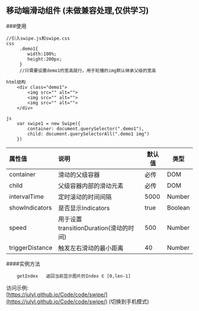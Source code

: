 
## 移动端滑动组件 (未做兼容处理,仅供学习)
###使用
```
//引入swipe.js和swipe.css
css
     .demo1{
        width:100%;
        height:200px;
     }
     //只需要设置demo1的宽高就行，用于轮播的img默认继承父级的宽高

html结构
	<div class="demo1">
		<img src="" alt="">
		<img src="" alt="">
		<img src="" alt="">
	</div>
	
js
    var swipe1 = new Swipe({
        container: document.querySelector(".demo1"),
        child: document.querySelectorAll(".demo1 img")
    })

```


| 属性值 | 说明  | 默认值 | 类型  |
| :---------|:------------| -----|-----|
| container     |  滑动的父级容器| 必传 | DOM |
| child  |  父级容器内部的滑动元素    |   必传 | DOM |
| intervalTime|    定时滚动的时间间隔  |  5000   |  Number  |
| showIndicators|   是否显示Indicators  |  true   |   Boolean  |
| speed|   用于设置transitionDuration(滑动的时间)  |  500   |  Number |
| triggerDistance |   触发左右滑动的最小距离  |  40 |Number|

####实例方法
```
	getIndex   返回当前显示图片的Index ∈ [0,len-1]

```

访问示例:  
[https://julyl.github.io/Code/code/swipe/](https://julyl.github.io/Code/code/swipe/)  (切换到手机模式)
